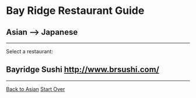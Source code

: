 # Bay Ridge Restaurant Guide
## Asian --> Japanese
---
Select a restaurant:
## Bayridge Sushi http://www.brsushi.com/
---
[Back to Asian](../asian/asian.md)
[Start Over](../home.md)